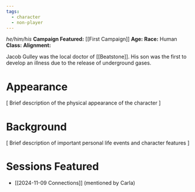 ```yaml
---
tags:
  - character
  - non-player
---
```

_he/him/his_
**Campaign Featured:** [[First Campaign]]
**Age:**
**Race:** Human
**Class:**
**Alignment:**

Jacob Gulley was the local doctor of [[Beatstone]]. His son was the first to develop an illness due to the release of underground gases.

# Appearance

\[ Brief description of the physical appearance of the character ]

# Background

\[ Brief description of important personal life events and character features ]

# Sessions Featured

- [[2024-11-09 Connections]] (mentioned by Carla)
